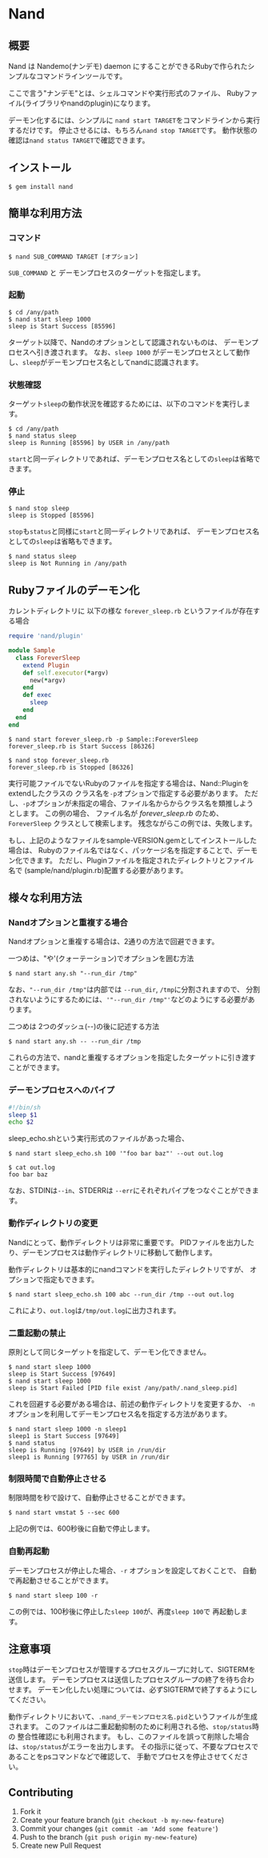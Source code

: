 # Nand

## 概要

Nand は Nandemo(ナンデモ) daemon にすることができるRubyで作られたシンプルなコマンドラインツールです。

ここで言う"ナンデモ"とは、シェルコマンドや実行形式のファイル、
Rubyファイル(ライブラリやnandのplugin)になります。

デーモン化するには、シンプルに `nand start TARGET`をコマンドラインから実行するだけです。
停止させるには、もちろん`nand stop TARGET`です。
動作状態の確認は`nand status TARGET`で確認できます。

## インストール

    $ gem install nand

## 簡単な利用方法

### コマンド

	$ nand SUB_COMMAND TARGET [オプション]

`SUB_COMMAND` と デーモンプロセスのターゲットを指定します。

### 起動

	$ cd /any/path
	$ nand start sleep 1000
	sleep is Start Success [85596]

ターゲット以降で、Nandのオプションとして認識されないものは、
デーモンプロセスへ引き渡されます。
なお、`sleep 1000` がデーモンプロセスとして動作し、`sleep`がデーモンプロセス名としてnandに認識されます。

### 状態確認

ターゲット`sleep`の動作状況を確認するためには、以下のコマンドを実行します。

	$ cd /any/path
	$ nand status sleep
	sleep is Running [85596] by USER in /any/path

`start`と同一ディレクトリであれば、デーモンプロセス名としての`sleep`は省略できます。

### 停止

	$ nand stop sleep
	sleep is Stopped [85596]

`stop`も`status`と同様に`start`と同一ディレクトリであれば、
デーモンプロセス名としての`sleep`は省略もできます。

	$ nand status sleep
	sleep is Not Running in /any/path


## Rubyファイルのデーモン化

カレントディレクトリに 以下の様な `forever_sleep.rb` というファイルが存在する場合

```ruby:forever_sleep.rb
require 'nand/plugin'

module Sample
  class ForeverSleep
    extend Plugin
    def self.executor(*argv)
      new(*argv)
    end
    def exec
      sleep
    end
  end
end
```

	$ nand start forever_sleep.rb -p Sample::ForeverSleep
	forever_sleep.rb is Start Success [86326]

	$ nand stop forever_sleep.rb
	forever_sleep.rb is Stopped [86326]

実行可能ファイルでないRubyのファイルを指定する場合は、Nand::Pluginをextendしたクラスの
クラス名を`-p`オプションで指定する必要があります。
ただし、`-p`オプションが未指定の場合、ファイル名からからクラス名を類推しようとします。
この例の場合、
ファイル名が _forever_sleep.rb_ のため、`ForeverSleep` クラスとして検索します。
残念ながらこの例では、失敗します。

もし、上記のようなファイルをsample-VERSION.gemとしてインストールした場合は、
Rubyのファイル名ではなく、パッケージ名を指定することで、デーモン化できます。
ただし、Pluginファイルを指定されたディレクトリとファイル名で
(sample/nand/plugin.rb)配置する必要があります。


## 様々な利用方法

### Nandオプションと重複する場合

Nandオプションと重複する場合は、2通りの方法で回避できます。

一つめは、"や'(クォーテーション)でオプションを囲む方法

	$ nand start any.sh "--run_dir /tmp"

なお、`"--run_dir /tmp"`は内部では `--run_dir`, `/tmp`に分割されますので、
分割されないようにするためには、`'"--run_dir /tmp"'`などのようにする必要があります。

二つめは 2つのダッシュ(--)の後に記述する方法

	$ nand start any.sh -- --run_dir /tmp

これらの方法で、nandと重複するオプションを指定したターゲットに引き渡すことができます。

### デーモンプロセスへのパイプ


```sh
#!/bin/sh
sleep $1
echo $2
```

sleep_echo.shという実行形式のファイルがあった場合、

	$ nand start sleep_echo.sh 100 '"foo bar baz"' --out out.log
	
	$ cat out.log
	foo bar baz

なお、STDINは`--in`、STDERRは `--err`にそれぞれパイプをつなぐことができます。


### 動作ディレクトリの変更

Nandにとって、動作ディレクトリは非常に重要です。
PIDファイルを出力したり、デーモンプロセスは動作ディレクトリに移動して動作します。

動作ディレクトリは基本的にnandコマンドを実行したディレクトリですが、
オプションで指定もできます。

	$ nand start sleep_echo.sh 100 abc --run_dir /tmp --out out.log

これにより、`out.log`は`/tmp/out.log`に出力されます。


### 二重起動の禁止

原則として同じターゲットを指定して、デーモン化できません。

	$ nand start sleep 1000
	sleep is Start Success [97649]
	$ nand start sleep 1000
	sleep is Start Failed [PID file exist /any/path/.nand_sleep.pid]

これを回避する必要がある場合は、前述の動作ディレクトリを変更するか、
`-n` オプションを利用してデーモンプロセス名を指定する方法があります。

	$ nand start sleep 1000 -n sleep1
	sleep1 is Start Success [97649]
	$ nand status
	sleep is Running [97649] by USER in /run/dir
	sleep1 is Running [97765] by USER in /run/dir


### 制限時間で自動停止させる


制限時間を秒で設けて、自動停止させることができます。

	$ nand start vmstat 5 --sec 600

上記の例では、600秒後に自動で停止します。

### 自動再起動

デーモンプロセスが停止した場合、`-r` オプションを設定しておくことで、
自動で再起動させることができます。

	$ nand start sleep 100 -r

この例では、100秒後に停止した`sleep 100`が、再度`sleep 100`で
再起動します。

## 注意事項


`stop`時はデーモンプロセスが管理するプロセスグループに対して、SIGTERMを送信します。
デーモンプロセスは送信したプロセスグループの終了を待ち合わせます。
デーモン化したい処理については、必ずSIGTERMで終了するようにしてください。

動作ディレクトリにおいて、`.nand_デーモンプロセス名.pid`というファイルが生成されます。
このファイルは二重起動抑制のために利用される他、`stop/status`時の
整合性確認にも利用されます。
もし、このファイルを誤って削除した場合は、`stop/status`がエラーを出力します。
その指示に従って、不要なプロセスであることをpsコマンドなどで確認して、
手動でプロセスを停止させてください。
	
## Contributing

1. Fork it
2. Create your feature branch (`git checkout -b my-new-feature`)
3. Commit your changes (`git commit -am 'Add some feature'`)
4. Push to the branch (`git push origin my-new-feature`)
5. Create new Pull Request
